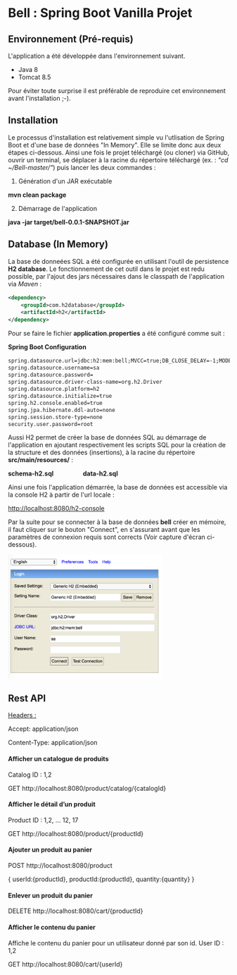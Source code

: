# Bell : Spring Boot Vanilla Projet

<h2>Environnement (Pré-requis)</h2>
<p>
L'application a été développée dans l'environnement suivant.
</p>
<ul>
<li>Java 8</li>
<li>Tomcat 8.5</li>
</ul>
Pour éviter toute surprise il est préférable de reproduire cet environnement avant l'installation ;-).

<h2>Installation</h2>

Le processus d'installation est relativement simple vu l'utlisation de Spring Boot et d'une base de données "In Memory". Elle se limite donc aux deux étapes ci-dessous.
Ainsi une fois le projet téléchargé (ou cloner) via GitHub, ouvrir un terminal, se déplacer à la racine du répertoire téléchargé (ex. : <i>"cd ~/Bell-master/"</i>) puis lancer les deux commandes :

1. Génération d'un JAR exécutable 

<b>mvn clean package</b>

2. Démarrage de l'application

<b>java -jar target/bell-0.0.1-SNAPSHOT.jar</b>


<h2>Database (In Memory)</h2>
 
 La base de donneées SQL a été configurée en utilisant l'outil de persistence 
 <b>H2 database</b>. Le fonctionnement de cet outil dans le projet est redu possible, par l'ajout des jars nécessaires dans le classpath de l'application via <i>Maven</i> : 
 
```xml
<dependency>
    <groupId>com.h2database</groupId>
    <artifactId>h2</artifactId>
</dependency>
```
 Pour se faire le fichier <b>application.properties</b> a été configuré comme suit : 
 
 <b>Spring Boot Configuration</b>
 
 ```properties
 spring.datasource.url=jdbc:h2:mem:bell;MVCC=true;DB_CLOSE_DELAY=-1;MODE=MySQL
 spring.datasource.username=sa 
 spring.datasource.password=
 spring.datasource.driver-class-name=org.h2.Driver 
 spring.datasource.platform=h2
 spring.datasource.initialize=true
 spring.h2.console.enabled=true
 spring.jpa.hibernate.ddl-auto=none
 spring.session.store-type=none
 security.user.password=root
 ```
 
Aussi H2 permet de créer la base de données SQL au démarrage de l'application en ajoutant respectivement les scripts SQL 
pour la création de la structure et des données (insertions), à la racine du répertoire <b>src/main/resources/</b> :

<b>schema-h2.sql</b>    &nbsp;&nbsp;&nbsp;&nbsp;&nbsp;&nbsp;&nbsp;&nbsp;&nbsp;&nbsp;&nbsp;&nbsp;&nbsp;&nbsp;&nbsp;    <b>data-h2.sql</b>

Ainsi une fois l'application démarrée, la base de données est accessible via la console H2 à partir de l'url locale : 

<a href="http://localhost:8080/h2-console">http://localhost:8080/h2-console</a>

Par la suite pour se connecter à la base de données <b>bell</b> créer en mémoire, il faut cliquer sur le bouton "Connect",
en s'assurant avant que les paramètres de connexion requis sont corrects (Voir capture d'écran ci-dessous).

<img src="./h2Console.png" width="350" title="H2 Console"/>

<h2>Rest API</h2>

<u>Headers :</u>

Accept: application/json

Content-Type: application/json

<h4>Afficher un catalogue de produits</h4>
Catalog ID : 1,2

GET 
http://localhost:8080/product/catalog/{catalogId}


<h4>Afficher le détail d’un produit</h4>
Product ID : 1,2, ... 12, 17

GET 
http://localhost:8080/product/{productId}


<h4>Ajouter un produit au panier</h4>

POST
http://localhost:8080/product

{
    userId:{productId},
    productId:{productId},
    quantity:{quantity}
}
<br/>

<h4>Enlever un produit du panier</h4>

DELETE
http://localhost:8080/cart/{productId}


<h4>Afficher le contenu du panier</h4>
Affiche le contenu du panier pour un utilisateur donné par son id.
User ID : 1,2


GET
http://localhost:8080/cart/{userId}




